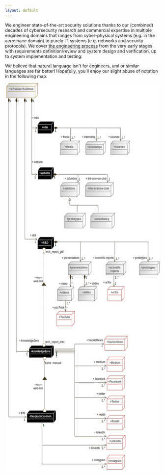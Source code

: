 ```yaml
---
layout: default
---
```


<div class="container">
<div class="row">
<p>We engineer state-of-the-art security solutions thanks to our (combined) decades of cybersecurity research and commercial expertise in multiple engineering domains that ranges from cyber-physical systems (e.g. in the aerospace domain) to purely IT systems (e.g. networks and security protocols). We cover <a href="eng_proc.html">the engineering process</a> from the very early stages with requirements definition/review and system design and verification, up to system implementation and testing. 
</p>
<p>
We believe that natural language isn't for engineers, uml or similar languages are far better! Hopefully, you'll enjoy our slight abuse of notation in the following map.
</p>
</div>

<img alt="A deployment diagram of the infrastructure of V-Research" src="images/infrastructure_deploymentDiagram.png" usemap="#dcb809e7-bbd3-4dd1-b082-8afaec084fd1" width="600.0" height="1265.4986522911051">
<map name="dcb809e7-bbd3-4dd1-b082-8afaec084fd1"><area alt="V-Research-GitHub" coords="5,0,126,49" href="1.html#_979bb0a3-2608-450f-88fd-fff4d642b1d3" name="dcb809e7-bbd3-4dd1-b082-8afaec084fd1" shape="rect"><area alt="Medium" coords="394,892,464,941" href="2.html#_a5724fee-9b1e-4d4a-9930-2be8ccf1c351" name="dcb809e7-bbd3-4dd1-b082-8afaec084fd1" shape="rect"><area alt="Facebook" coords="394,954,464,1002" href="3.html#_236902e4-6ced-40e0-9a49-40565bebf389" name="dcb809e7-bbd3-4dd1-b082-8afaec084fd1" shape="rect"><area alt="Twitter" coords="394,1019,464,1068" href="4.html#_1f0b36a1-e4b3-4137-bc0a-309726787a9b" name="dcb809e7-bbd3-4dd1-b082-8afaec084fd1" shape="rect"><area alt="Instagram" coords="394,1212,464,1261" href="5.html#_eb9672e7-96dd-47df-bb6f-d9b340d38ae0" name="dcb809e7-bbd3-4dd1-b082-8afaec084fd1" shape="rect"><area alt="Reddit" coords="394,1083,464,1132" href="6.html#_95a53895-a17f-4644-976e-2175bb7d85a6" name="dcb809e7-bbd3-4dd1-b082-8afaec084fd1" shape="rect"><area alt="tech_report_pdf " coords="156,542,228,557" name="dcb809e7-bbd3-4dd1-b082-8afaec084fd1" shape="rect"><area alt="tech_report_pdf " coords="145,536,156,547" name="dcb809e7-bbd3-4dd1-b082-8afaec084fd1" shape="rect"><area alt="R&amp;D" coords="125,501,190,542" href="7.html#_e86efc04-631a-49cd-ab5d-c82a2a8115fe" name="dcb809e7-bbd3-4dd1-b082-8afaec084fd1" shape="rect"><area alt="tech_report_intro" coords="156,836,231,852" name="dcb809e7-bbd3-4dd1-b082-8afaec084fd1" shape="rect"><area alt="tech_report_intro" coords="145,849,156,859" name="dcb809e7-bbd3-4dd1-b082-8afaec084fd1" shape="rect"><area alt="game_manual" coords="153,905,217,921" name="dcb809e7-bbd3-4dd1-b082-8afaec084fd1" shape="rect"><area alt="game_manual" coords="147,892,158,903" name="dcb809e7-bbd3-4dd1-b082-8afaec084fd1" shape="rect"><area alt="knowledgeZero" coords="92,855,190,896" href="8.html#_ede951a8-9158-4aea-8813-8894034cba6f" name="dcb809e7-bbd3-4dd1-b082-8afaec084fd1" shape="rect"><area alt="readme" coords="118,1073,152,1089" name="dcb809e7-bbd3-4dd1-b082-8afaec084fd1" shape="rect"><area alt="readme" coords="147,1062,158,1073" name="dcb809e7-bbd3-4dd1-b082-8afaec084fd1" shape="rect"><area alt="the-practical-men" coords="84,1067,198,1108" href="9.html#_a34dcc96-8057-49bc-8cd5-96b00ae5a9e1" name="dcb809e7-bbd3-4dd1-b082-8afaec084fd1" shape="rect"><area alt="website" coords="126,274,190,315" href="10.html#_8f5c4faf-e766-4c7e-b56a-f1488721dce0" name="dcb809e7-bbd3-4dd1-b082-8afaec084fd1" shape="rect"><area alt="LinkedIn" coords="393,1148,466,1196" href="11.html#_a854b81a-445a-4918-9fe9-0428dab1c0ea" name="dcb809e7-bbd3-4dd1-b082-8afaec084fd1" shape="rect"><area alt="hackerNews" coords="385,824,474,873" href="12.html#_e7b4a555-d243-49f4-b841-aa1d6232f5ff" name="dcb809e7-bbd3-4dd1-b082-8afaec084fd1" shape="rect"><area alt="arXiv" coords="397,663,462,711" href="13.html#_87efb7f2-bfeb-4eb5-a9fe-74691bdf188a" name="dcb809e7-bbd3-4dd1-b082-8afaec084fd1" shape="rect"><area alt="edu" coords="125,124,190,165" href="14.html#_aa4e195e-5771-48ca-a660-b6320e525a3f" name="dcb809e7-bbd3-4dd1-b082-8afaec084fd1" shape="rect"><area alt="prototypes" coords="519,582,600,626" href="15.html#_eebca1b1-8456-4723-9ae6-d92eb3bb9a02" name="dcb809e7-bbd3-4dd1-b082-8afaec084fd1" shape="rect"><area alt="scientific reports" coords="390,582,469,626" href="16.html#_3897c3f4-9635-4178-a86e-8fadb95196a6" name="dcb809e7-bbd3-4dd1-b082-8afaec084fd1" shape="rect"><area alt="presentations" coords="245,582,334,626" href="17.html#_497963ab-77b4-4b26-93a1-5ceedab9b2e2" name="dcb809e7-bbd3-4dd1-b082-8afaec084fd1" shape="rect"><area alt="slides" coords="283,663,357,711" href="18.html#_e46b17c3-3802-4ce1-827d-a3ec42d21767" name="dcb809e7-bbd3-4dd1-b082-8afaec084fd1" shape="rect"><area alt="videos" coords="202,663,267,710" href="19.html#_a693a74c-924a-462c-b842-4181d8062295" name="dcb809e7-bbd3-4dd1-b082-8afaec084fd1" shape="rect"><area alt="YouTube" coords="199,743,270,793" href="20.html#_6b5ce5fe-bde5-4cf6-adc4-15b21ebae767" name="dcb809e7-bbd3-4dd1-b082-8afaec084fd1" shape="rect"><area alt="solutions" coords="215,324,289,371" href="21.html#_11197af0-8dcd-40fe-8204-ab030ab6dffa" name="dcb809e7-bbd3-4dd1-b082-8afaec084fd1" shape="rect"><area alt="consultancy" coords="331,423,425,473" href="22.html#_dbebc090-ce95-4353-b2aa-c961e0344567" name="dcb809e7-bbd3-4dd1-b082-8afaec084fd1" shape="rect"><area alt="prototypes" coords="230,423,312,473" href="23.html#_4e1a99a8-bf81-4451-b607-499da2bc2d6d" name="dcb809e7-bbd3-4dd1-b082-8afaec084fd1" shape="rect"><area alt="the-science-club" coords="311,324,421,371" href="24.html#_19e7f11a-2437-4fb5-9811-1efd4cb90d80" name="dcb809e7-bbd3-4dd1-b082-8afaec084fd1" shape="rect"><area alt="courses" coords="409,188,484,234" href="25.html#_460e34c8-489f-4fde-bd24-e202d1e5ccc3" name="dcb809e7-bbd3-4dd1-b082-8afaec084fd1" shape="rect"><area alt="thesis" coords="213,188,290,234" href="26.html#_508b99b5-91ee-4af1-b501-e8b27f657a0b" name="dcb809e7-bbd3-4dd1-b082-8afaec084fd1" shape="rect"><area alt="internships" coords="312,189,391,233" href="27.html#_eb55274a-86f7-482a-baf5-2488cdf369a2" name="dcb809e7-bbd3-4dd1-b082-8afaec084fd1" shape="rect"></map>

</div>

